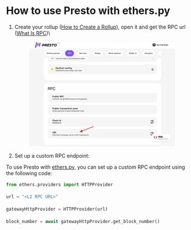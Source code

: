 # How to use Presto with ethers.py

1.  Create your rollup ([How to Create a Rollup](../main-functionality/how-to-create-a-rollup.md)), open it and get the RPC url ([What Is RPC](what-is-rpc.md))\


    <figure><img src="../../.gitbook/assets/web3_js.png" alt=""><figcaption></figcaption></figure>
2. Set up a custom RPC endpoint:

To use Presto with [ethers.py](https://pypi.org/project/ethers/), you can set up a custom RPC endpoint using the following code:

```python
from ethers.providers import HTTPProvider

url = "<L2 RPC URL>"

gatewayHttpProvider = HTTPProvider(url)

block_number = await gatewayHttpProvider.get_block_number()

```
